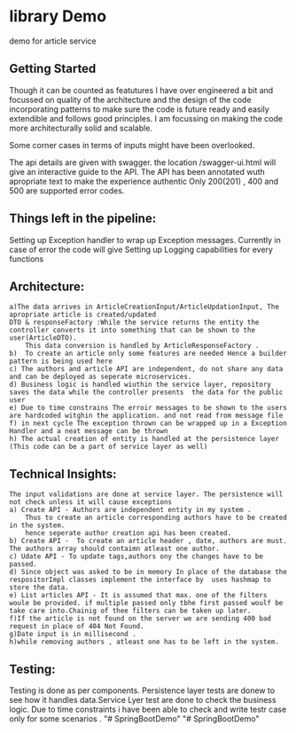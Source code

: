 # library Demo

demo for article service

## Getting Started

Though it can be counted as featutures I have over engineered a bit and focussed on quality of the architecture and the design of the code incorporating patterns to make sure the code is future ready and easily extendible and follows good principles.
I am focussing on making the code more architecturally solid and scalable.

Some corner cases in terms of inputs might have been overlooked.

The api details are given with swagger. the location <root>/swagger-ui.html will give an interactive guide to the API. The API has been annotated wuth apropriate text to make the experience authentic
Only 200(201) , 400  and 500 are supported error codes.

## Things left in the pipeline:
   Setting up Exception handler to wrap up Exception messages.
   Currently in case of error the code will give 
   Setting up Logging capabilities for every functions

## Architecture:
    a)The data arrives in ArticleCreationInput/ArticleUpdationInput, The apropriate article is created/updated
    DTO & responseFactory :While the service returns the entity the controller converts it into something that can be shown to the user(ArticleDTO).
        This data conversion is handled by ArticleResponseFactory .
    b)  To create an article only some features are needed Hence a builder pattern is being used here
    c) The authors and article API are independent, do not share any data and can be deployed as seperate microservices.
    d) Business logic is handled wiuthin the service layer, repository saves the data while the controller presents  the data for the public user
    e) Due to time constrains The erroir messages to be shown to the users are hardcoded witghin the application. and not read from message file
    f) in next cycle The exception thrown can be wrapped up in a Exception Handler and a neat message can be thrown
    h) The actual creation of entity is handled at the persistence layer (This code can be a part of service layer as well)

## Technical Insights:
    The input validations are done at service layer. The persistence will not check unless it will cause exceptions
    a) Create API - Authors are independent entity in my system .
        Thus to create an article corresponding authors have to be created in the system.
        hence seperate author creation api has been created.
    b) Create API -  To create an article header , date, authors are must. The authors array should contaimn atleast one author.
    c) Udate API - To update tags,authors ony the changes have to be passed.
    d) Since object was asked to be in memory In place of the database the respositorImpl classes implement the interface by  uses hashmap to store the data.
    e) List articles API - It is assumed that max. one of the filters woule be provided. if multiple passed only tbhe first passed woulf be take care into.Chainig of thee filters can be taken up later.
    f)If the article is not found on the server we are sending 400 bad request in place of 404 Not Found.
    g)Date input is in millisecond .
    h)while removing authors , atleast one has to be left in the system.


## Testing:
Testing is done as per components. Persistence layer tests are donew to see how it handles data.Service Lyer test are done to check the business logic.
Due to time constraints i have been able to check and write testr case only for some scenarios .
"# SpringBootDemo" 
"# SpringBootDemo" 
